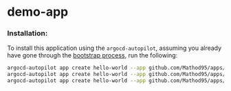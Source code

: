 # demo-app
### Installation:
To install this application using the `argocd-autopilot`, assuming you already have gone through the [bootstrap process](https://argocd-autopilot.readthedocs.io/en/latest/Getting-Started/), run the following:
```bash
argocd-autopilot app create hello-world --app github.com/Mathod95/apps/demo-app/ -p management
argocd-autopilot app create hello-world --app github.com/Mathod95/apps/demo-app/ -p staging
argocd-autopilot app create hello-world --app github.com/Mathod95/apps/demo-app/ -p production
```